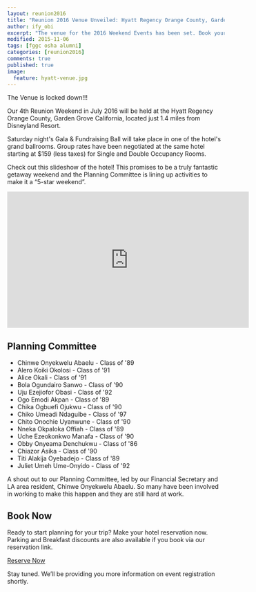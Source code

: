 ```yaml
---
layout: reunion2016
title: "Reunion 2016 Venue Unveiled: Hyatt Regency Orange County, Garden Grove California"
author: ify_obi
excerpt: "The venue for the 2016 Weekend Events has been set. Book your hotel now!"
modified: 2015-11-06
tags: [fggc osha alumni]
categories: [reunion2016]
comments: true
published: true
image:
  feature: hyatt-venue.jpg
---
```

The Venue is locked down!!!

Our 4th Reunion Weekend in July 2016 will be held at the Hyatt Regency Orange County, Garden Grove California, located just 1.4 miles from Disneyland Resort.

Saturday night's Gala & Fundraising Ball will take place in one of the hotel's grand ballrooms. Group rates have been negotiated at the same hotel starting at $159 (less taxes) for Single and Double Occupancy Rooms. 

Check out this slideshow of the hotel! This promises to be a truly fantastic getaway weekend and the Planning Committee is lining up activities to make it a “5-star weekend”.

<iframe width="560" height="315" src="https://www.youtube.com/embed/ZnBzb2PtPzM" frameborder="0" > </iframe>

## Planning Committee
* Chinwe Onyekwelu Abaelu - Class of '89
* Alero Koiki Okolosi - Class of '91
* Alice Okali - Class of '91
* Bola Ogundairo Sanwo - Class of '90
* Uju Ezejiofor Obasi - Class of '92
* Ogo Emodi Akpan - Class of '89
* Chika Ogbuefi Ojukwu - Class of '90
* Chiko Umeadi Ndaguibe - Class of '97
* Chito Onochie Uyanwune - Class of '90
* Nneka Okpaloka Offiah - Class of '89
* Uche Ezeokonkwo Manafa - Class of '90
* Obby Onyeama Denchukwu - Class of '86
* Chiazor Asika - Class of '90
* Titi Alakija Oyebadejo - Class of '89
* Juliet Umeh Ume-Onyido - Class of '92

A shout out to our Planning Committee, led by our Financial Secretary and LA area resident, Chinwe Onyekwelu Abaelu. So many have been involved in working to make this happen and they are still hard at work.

## Book Now
Ready to start planning for your trip? Make your hotel reservation now. Parking and Breakfast discounts are also available if you book via our reservation link.
<div markdown="0"><a href="https://resweb.passkey.com/go/fggconitsha2016" class="btn">Reserve Now</a></div>

Stay tuned. We’ll be providing you more information on event registration shortly.
